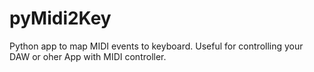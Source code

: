 # pyMidi2Key
Python app to map MIDI events to keyboard. Useful for controlling your DAW or oher App with MIDI controller.
